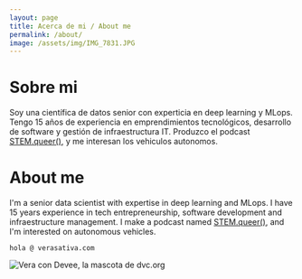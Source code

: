 ```yaml
---
layout: page
title: Acerca de mi / About me
permalink: /about/
image: /assets/img/IMG_7831.JPG
---
```

# Sobre mi 
Soy una científica de datos senior con experticia en deep learning y MLops. Tengo 15 años de experiencia en emprendimientos tecnológicos, desarrollo de software y gestión de infraestructura IT. Produzco el podcast [STEM.queer()](/STEM.queer/), y me interesan los vehiculos autonomos.

# About me
I'm a senior data scientist with expertise in deep learning and MLops. I have 15 years experience in tech entrepreneurship, software development and infraestructure management. I make a podcast named [STEM.queer()](/STEM.queer/), and I'm interested on autonomous vehicles.

````hola @ verasativa.com```` 

![Vera con Devee, la mascota de dvc.org](/assets/img/SRYD3953.JPG)

